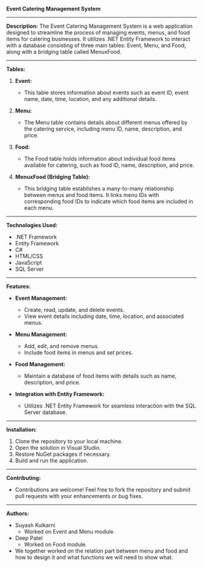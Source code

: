 **Event Catering Management System**

---

**Description:**
The Event Catering Management System is a web application designed to streamline the process of managing events, menus, and food items for catering businesses. It utilizes .NET Entity Framework to interact with a database consisting of three main tables: Event, Menu, and Food, along with a bridging table called MenuxFood.

---

**Tables:**

1. **Event:**
   - This table stores information about events such as event ID, event name, date, time, location, and any additional details.

2. **Menu:**
   - The Menu table contains details about different menus offered by the catering service, including menu ID, name, description, and price.

3. **Food:**
   - The Food table holds information about individual food items available for catering, such as food ID, name, description, and price.

4. **MenuxFood (Bridging Table):**
   - This bridging table establishes a many-to-many relationship between menus and food items. It links menu IDs with corresponding food IDs to indicate which food items are included in each menu.

---

**Technologies Used:**
- .NET Framework
- Entity Framework
- C#
- HTML/CSS
- JavaScript
- SQL Server

---

**Features:**
- **Event Management:**
  - Create, read, update, and delete events.
  - View event details including date, time, location, and associated menus.
  
- **Menu Management:**
  - Add, edit, and remove menus.
  - Include food items in menus and set prices.
  
- **Food Management:**
  - Maintain a database of food items with details such as name, description, and price.
  
- **Integration with Entity Framework:**
  - Utilizes .NET Entity Framework for seamless interaction with the SQL Server database.
  
---

**Installation:**
1. Clone the repository to your local machine.
2. Open the solution in Visual Studio.
3. Restore NuGet packages if necessary.
4. Build and run the application.

---

**Contributing:**
- Contributions are welcome! Feel free to fork the repository and submit pull requests with your enhancements or bug fixes.

---


**Authors:**
- Suyash Kulkarni
   - Worked on Event and Menu module.
- Deep Patel
   - Worked on Food module.
- We together worked on the relation part between menu and food and how to design it and what functions we will need to show what.
